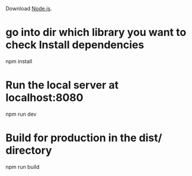 Download [Node.js](https://nodejs.org/en/download/).

# go into dir which library you want to check Install dependencies 
npm install

# Run the local server at localhost:8080
npm run dev

# Build for production in the dist/ directory
npm run build